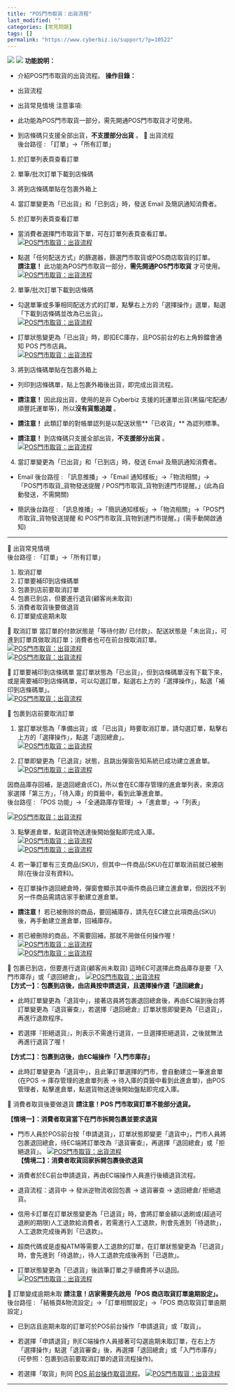 ```yaml
---
title: "POS門市取貨：出貨流程"
last_modified: ""
categories: [常見問題]
tags: []
permalink: "https://www.cyberbiz.io/support/?p=10522"
---
```


![](https://www.cyberbiz.io/support/wp-content/uploads/適用站別.png)
[![](https://www.cyberbiz.io/support/wp-content/uploads/台灣站.png)](https://www.cyberbiz.io/support/?page_id=2490)
**功能說明：**  

* 介紹POS門市取貨的出貨流程。
**操作目錄：**

* 出貨流程
* 出貨常見情境
注意事項:  

* 此功能為POS門市取貨一部分，需先開通POS門市取貨才可使用。
* 到店條碼只支援全部出貨，**不支援部分出貨** 。
📌 出貨流程  
後台路徑 : 「訂單」→「所有訂單」  


1. 於訂單列表頁查看訂單
2. 單筆/批次訂單下載到店條碼
3. 將到店條碼單貼在包裹外箱上
4. 當訂單變更為「已出貨」和「已到店」時，發送 Email 及簡訊通知消費者。


1. 於訂單列表頁查看訂單  

* 當消費者選擇門市取貨下單，可在訂單列表頁查看訂單。  
[![POS門市取貨：出貨流程](https://www.cyberbiz.co/support/wp-content/uploads/2020/12/image-1-1024x427.png)](https://www.cyberbiz.co/support/wp-content/uploads/2020/12/image-1-1024x427.png)  


* 點選「任何配送方式」的篩選器，篩選門市取貨或POS商店取貨的訂單。  
**請注意！** 此功能為POS門市取貨一部分，**需先開通POS門市取貨** 才可使用。  
[![POS門市取貨：出貨流程](https://www.cyberbiz.co/support/wp-content/uploads/2020/12/image-2.png)](https://www.cyberbiz.co/support/wp-content/uploads/2020/12/image-2.png)  


2. 單筆/批次訂單下載到店條碼  

* 勾選單筆或多筆相同配送方式的訂單，點擊右上方的「選擇操作」選單，點選「下載到店條碼並改為已出貨」。  
[![POS門市取貨：出貨流程](https://www.cyberbiz.co/support/wp-content/uploads/2020/12/image-3-1024x308.png)](https://www.cyberbiz.co/support/wp-content/uploads/2020/12/image-3-1024x308.png)  

* 訂單狀態變更為「已出貨」時，即扣EC庫存，且POS前台的右上角鈴鐺會通知 POS 門市店員。  
[![POS門市取貨：出貨流程](https://www.cyberbiz.co/support/wp-content/uploads/2020/12/image-22.png)](https://www.cyberbiz.co/support/wp-content/uploads/2020/12/image-22.png)  

3. 將到店條碼單貼在包裹外箱上  

* 列印到店條碼單，貼上包裹外箱後出貨，即完成出貨流程。


* **請注意！** 因此段出貨，使用的是非 Cyberbiz 支援的託運單出貨(黑貓/宅配通/順豐託運單等)，所以**沒有貨態追蹤** 。


* **請注意！** 此類訂單的對帳單認列是以配送狀態**「已收貨」** 為認列標準。


* **請注意！** 到店條碼只支援全部出貨，**不支援部分出貨** 。
[![POS門市取貨：出貨流程](https://www.cyberbiz.co/support/wp-content/uploads/2020/12/image-8.png)](https://www.cyberbiz.co/support/wp-content/uploads/2020/12/image-8.png)  

4. 當訂單變更為「已出貨」和「已到店」時，發送 Email 及簡訊通知消費者。  


* Email 後台路徑 : 「訊息推播」→「Email 通知樣板」→「物流相關」→「POS門市取貨_貨物發送提醒 / POS門市取貨_貨物到達門市提醒。」(此為自動發送，不需開關)  


* 簡訊後台路徑 : 「訊息推播」→「簡訊通知樣板」→「物流相關」→「POS門市取貨_貨物發送提醒 和 POS門市取貨_貨物到達門市提醒。」(需手動開啟通知)  


* * *

📌 出貨常見情境  
後台路徑 : 「訂單」→「所有訂單」  


1. 取消訂單
2. 訂單要補印到店條碼單
3. 包裹到店前要取消訂單
4. 包裹已到店，但要進行退貨(顧客尚未取貨)
5. 消費者取貨後要做退貨
6. 訂單變成逾期未取

📍 取消訂單 當訂單的付款狀態是「等待付款/ 已付款」、配送狀態是「未出貨」，可進到訂單頁做取消訂單；消費者也可在前台按取消訂單。  
[![POS門市取貨：出貨流程](https://www.cyberbiz.io/support/wp-content/uploads/2021/03/Snipaste_2021-03-29_11-57-46.png)](https://www.cyberbiz.io/support/wp-content/uploads/2021/03/Snipaste_2021-03-29_11-57-46.png)  
[![POS門市取貨：出貨流程](https://www.cyberbiz.io/support/wp-content/uploads/2021/03/Snipaste_2021-03-29_11-59-26.png)](https://www.cyberbiz.io/support/wp-content/uploads/2021/03/Snipaste_2021-03-29_11-59-26.png)  


📍 訂單要補印到店條碼單
當訂單狀態為「已出貨」，但到店條碼單沒有下載下來，或是需要補印到店條碼單，可以勾選訂單，點選右上方的「選擇操作」，點選「補印到店條碼單」。  
[![POS門市取貨：出貨流程](https://www.cyberbiz.co/support/wp-content/uploads/2020/12/image-4-1024x368.png)](https://www.cyberbiz.co/support/wp-content/uploads/2020/12/image-4-1024x368.png)  


📍 包裹到店前要取消訂單

1. 當訂單狀態為「準備出貨」或 「已出貨」時要取消訂單，請勾選訂單，點擊右上方的「選擇操作」，點選「退回總倉」。  
[![POS門市取貨：出貨流程](https://www.cyberbiz.co/support/wp-content/uploads/2020/12/image-5-1024x370.png)](https://www.cyberbiz.co/support/wp-content/uploads/2020/12/image-5-1024x370.png)  


2. 訂單即變更為「已退貨」狀態，且跳出彈窗告知系統已成功建立進倉單。  
[![POS門市取貨：出貨流程](https://www.cyberbiz.co/support/wp-content/uploads/2020/12/image-6-1024x271.png)](https://www.cyberbiz.co/support/wp-content/uploads/2020/12/image-6-1024x271.png)  

因商品庫存回補，是退回總倉(EC)，所以會在EC庫存管理的進倉單列表，來源店家選擇「第三方」，「待入庫」的頁籤中，看到此筆進倉單。  
後台路徑 : 「POS 功能」→「全通路庫存管理」→「進倉單」→「列表」  

[![POS門市取貨：出貨流程](https://www.cyberbiz.io/support/wp-content/uploads/POS門市取貨_出貨流程01.png)](https://www.cyberbiz.io/support/wp-content/uploads/POS門市取貨_出貨流程01.png)  


3. 點擊進倉單，點選貨物送達後開始盤點即完成入庫。  
[![POS門市取貨：出貨流程](https://www.cyberbiz.co/support/wp-content/uploads/2020/12/image-13-1024x430.png)](https://www.cyberbiz.co/support/wp-content/uploads/2020/12/image-13-1024x430.png)  
[![POS門市取貨：出貨流程](https://www.cyberbiz.co/support/wp-content/uploads/2020/12/image-14-1024x285.png)](https://www.cyberbiz.co/support/wp-content/uploads/2020/12/image-14-1024x285.png)  


4. 若一筆訂單有三支商品(SKU)，但其中一件商品(SKU)在訂單取消前就已被刪除(在後台沒有資料)。


* 在訂單操作退回總倉時，彈窗會顯示其中兩件商品已建立進倉單，但因找不到另一件商品需請店家手動建立進倉單。


* **請注意！** 若已被刪除的商品，要回補庫存，請先在EC建立此項商品(SKU)後，再手動建立進倉單，回補庫存。


* 若已被刪除的商品，不需要回補，那就不用做任何操作喔！
[![POS門市取貨：出貨流程](https://www.cyberbiz.co/support/wp-content/uploads/2020/12/image-10.png)](https://www.cyberbiz.co/support/wp-content/uploads/2020/12/image-10.png)  
[![POS門市取貨：出貨流程](https://www.cyberbiz.co/support/wp-content/uploads/2020/12/image-9-1024x265.png)](https://www.cyberbiz.co/support/wp-content/uploads/2020/12/image-9-1024x265.png)  



📍 包裹已到店，但要進行退貨(顧客尚未取貨) 這時EC可選擇此商品庫存是要「入門市庫存」或「退回總倉」。
[![POS門市取貨：出貨流程](https://www.cyberbiz.io/support/wp-content/uploads/門市取貨出貨流程01.png)](https://www.cyberbiz.io/support/wp-content/uploads/門市取貨出貨流程01.png)  
**【方式一】：包裹到店後，由店員按申請退貨，且選擇操作選「退回總倉」**

* 此時訂單變更為「退貨中」，接著店員將包裹退回總倉後，再由EC端到後台將訂單變更為『退貨審查』，若選擇『退回總倉』訂單狀態即變更為「已退貨」，再進行退款程序。


* 若選擇『拒絕退貨』，則表示不需進行退貨，一旦選擇拒絕退貨，之後就無法再進行退貨了喔！


**【方式二】：包裹到店後，由EC端操作「入門市庫存」**

* 此時訂單變更為「退貨中」，且此筆訂單選擇的門市，會自動建立一筆進倉單(在POS → 庫存管理的進倉單列表 → 待入庫的頁籤中看到此進倉單)，由POS管理者，點擊進倉單，點選貨物送達後開始盤點即完成入庫。



📍 消費者取貨後要做退貨 **請注意！POS 門市取貨訂單不能部分退貨。**  

**【情境一】：消費者取貨當下在門市拆開包裹並要求退貨**

* 門市人員於POS前台按「申請退貨」，訂單狀態即變更「退貨中」，門市人員將包裹退回總倉，待EC端將訂單改為『退貨審查』，再選擇「退回總倉」或「拒絕退貨」。
[![POS門市取貨：出貨流程](https://www.cyberbiz.co/support/wp-content/uploads/2020/12/image-21-1024x428.png)](https://www.cyberbiz.co/support/wp-content/uploads/2020/12/image-21-1024x428.png)  
**【情境二】：消費者取貨回家拆開包裹後欲退貨**

* 消費者於EC前台申請退貨，再由EC端操作人員進行後續退貨流程。


* 退貨流程：退貨中 → 發派逆物流收回包裹 → 退貨審查 → 退回總倉/ 拒絕退貨。


* 信用卡訂單在訂單狀態變更為「已退貨」時，會將訂單金額以退刷或(超過可退刷的期限)人工退款給消費者，若需進行人工退款，則會先進到「待退款」，人工退款完成後再到「已退款」。


* 超商代碼或是虛擬ATM等需要人工退款的訂單，在訂單狀態變更為「已退貨」時，會先進到「待退款」，待人工退款完成後再到「已退款」。


* 訂單狀態變更為「已退貨」後該筆訂單之手續費將予以退回。
[![POS門市取貨：出貨流程](https://www.cyberbiz.co/support/wp-content/uploads/2020/12/image-20-1024x332.png)](https://www.cyberbiz.co/support/wp-content/uploads/2020/12/image-20-1024x332.png)  

📍 訂單變成逾期未取 **請注意！店家需要先啟用「POS 商店取貨訂單逾期設定」。**  
後台路徑 : 「結帳頁&物流設定」→「訂單相關設定」→「POS 商店取貨訂單逾期設定」  


* 已到店且逾期未取的訂單可於POS前台操作「申請退貨」或「取貨」。


* 若選擇「申請退貨」則EC端操作人員接著可勾選逾期未取訂單，在右上方「選擇操作」點選「退貨審查」後，再選擇「退回總倉」或「入門市庫存」(可參照：包裹到店前要取消訂單的退貨流程操作)。


* 若選擇「取貨」則同 [POS 前台操作取貨流程](https://www.cyberbiz.co/support/?p=10488)。
[![POS門市取貨：出貨流程](https://www.cyberbiz.co/support/wp-content/uploads/2020/12/image-15.png)](https://www.cyberbiz.co/support/wp-content/uploads/2020/12/image-15.png)

* * *

